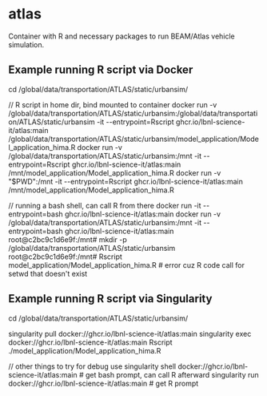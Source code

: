 # atlas

Container with R and necessary packages to run BEAM/Atlas vehicle simulation.


Example running R script via Docker
-----------------------------------

cd /global/data/transportation/ATLAS/static/urbansim/

// R script in home dir, bind mounted to container
docker run -v /global/data/transportation/ATLAS/static/urbansim:/global/data/transportation/ATLAS/static/urbansim -it --entrypoint=Rscript  ghcr.io/lbnl-science-it/atlas:main  /global/data/transportation/ATLAS/static/urbansim/model_application/Model_application_hima.R 
docker run -v /global/data/transportation/ATLAS/static/urbansim:/mnt -it --entrypoint=Rscript  ghcr.io/lbnl-science-it/atlas:main  /mnt/model_application/Model_application_hima.R 
docker run -v "$PWD":/mnt -it --entrypoint=Rscript  ghcr.io/lbnl-science-it/atlas:main  /mnt/model_application/Model_application_hima.R

// running a bash shell, can call R from there
docker run                -it --entrypoint=bash     ghcr.io/lbnl-science-it/atlas:main
docker run -v /global/data/transportation/ATLAS/static/urbansim:/mnt -it --entrypoint=bash  ghcr.io/lbnl-science-it/atlas:main  
    root@c2bc9c1d6e9f:/mnt# mkdir -p /global/data/transportation/ATLAS/static/urbansim
    root@c2bc9c1d6e9f:/mnt# Rscript model_application/Model_application_hima.R   # error cuz R code call for setwd that doesn't exist


Example running R script via Singularity
----------------------------------------

cd /global/data/transportation/ATLAS/static/urbansim/

singularity pull  docker://ghcr.io/lbnl-science-it/atlas:main 
singularity exec  docker://ghcr.io/lbnl-science-it/atlas:main  Rscript ./model_application/Model_application_hima.R  

// other things to try for debug use
singularity shell docker://ghcr.io/lbnl-science-it/atlas:main  # get bash prompt, can call R afterward
singularity run   docker://ghcr.io/lbnl-science-it/atlas:main  # get R    prompt


